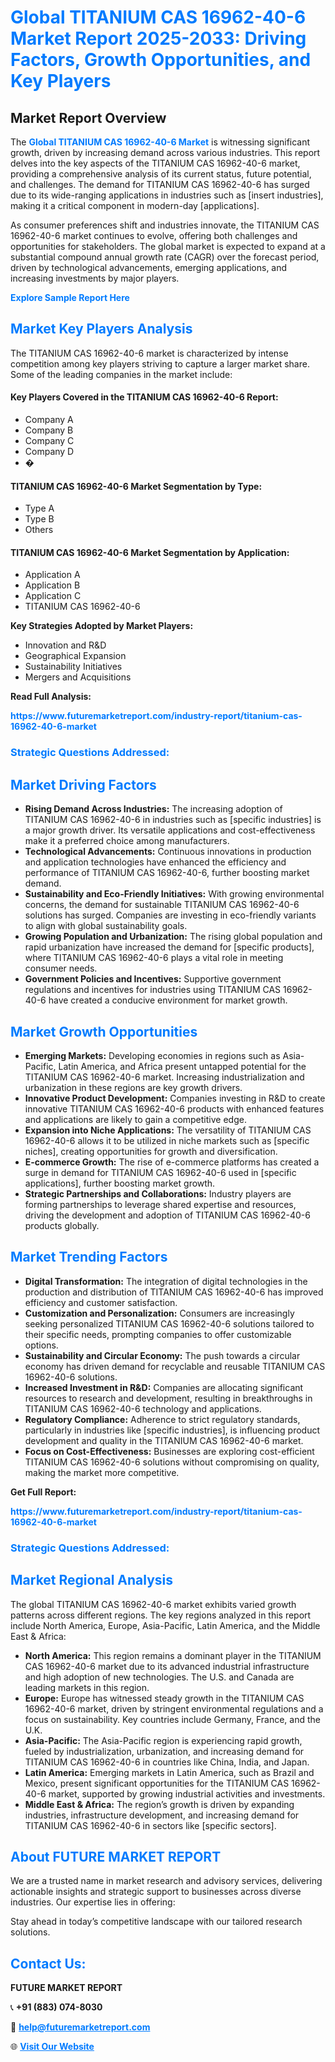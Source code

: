 <h1 style="color: #007BFF;">Global TITANIUM CAS 16962-40-6 Market Report 2025-2033: Driving Factors, Growth Opportunities, and Key Players</h1>

<section id="overview">
<h2>Market Report Overview</h2>
<p>The <a href="https://www.futuremarketreport.com/industry-report/titanium-cas-16962-40-6-market" style="color: #007BFF; text-decoration: none;"><strong>Global TITANIUM CAS 16962-40-6 Market</strong></a> is witnessing significant growth, driven by increasing demand across various industries. This report delves into the key aspects of the TITANIUM CAS 16962-40-6 market, providing a comprehensive analysis of its current status, future potential, and challenges. The demand for TITANIUM CAS 16962-40-6 has surged due to its wide-ranging applications in industries such as [insert industries], making it a critical component in modern-day [applications].</p>
<p>As consumer preferences shift and industries innovate, the TITANIUM CAS 16962-40-6 market continues to evolve, offering both challenges and opportunities for stakeholders. The global market is expected to expand at a substantial compound annual growth rate (CAGR) over the forecast period, driven by technological advancements, emerging applications, and increasing investments by major players.</p>
</section>

<section id="overview">
<p><a href="https://www.futuremarketreport.com/request-sample/reportId=120751" style="color: #007BFF; text-decoration: none;"><strong>Explore Sample Report Here</strong></a></p>
</section>

<section id="key-players">
<h2 style="color: #007BFF;">Market Key Players Analysis</h2>
<p>The TITANIUM CAS 16962-40-6 market is characterized by intense competition among key players striving to capture a larger market share. Some of the leading companies in the market include:</p>
<h4>Key Players Covered in the TITANIUM CAS 16962-40-6 Report:</h4>
<ul><li>Company A</li><li>Company B</li><li>Company C</li><li>Company D</li><li>�</li></ul>
<h4>TITANIUM CAS 16962-40-6 Market Segmentation by Type:</h4>
<ul><li>Type A</li><li>Type B</li><li>Others</li></ul>

<h4>TITANIUM CAS 16962-40-6 Market Segmentation by Application:</h4>
<ul><li>Application A</li><li>Application B</li><li>Application C</li><li>TITANIUM CAS 16962-40-6</li></ul>
<p><strong>Key Strategies Adopted by Market Players:</strong></p>
<ul>
<li>Innovation and R&D</li>
<li>Geographical Expansion</li>
<li>Sustainability Initiatives</li>
<li>Mergers and Acquisitions</li>
</ul>
</section>

<section>
<p><strong>Read Full Analysis: </strong></p><a href="https://www.futuremarketreport.com/industry-report/titanium-cas-16962-40-6-market" style="color: #007BFF; text-decoration: none;"><strong>https://www.futuremarketreport.com/industry-report/titanium-cas-16962-40-6-market</strong></a>
<h3 style="color: #007BFF;">Strategic Questions Addressed:</h3>
</section>

<section id="driving-factors">
<h2 style="color: #007BFF;">Market Driving Factors</h2>
<ul>
<li><strong>Rising Demand Across Industries:</strong> The increasing adoption of TITANIUM CAS 16962-40-6 in industries such as [specific industries] is a major growth driver. Its versatile applications and cost-effectiveness make it a preferred choice among manufacturers.</li>
<li><strong>Technological Advancements:</strong> Continuous innovations in production and application technologies have enhanced the efficiency and performance of TITANIUM CAS 16962-40-6, further boosting market demand.</li>
<li><strong>Sustainability and Eco-Friendly Initiatives:</strong> With growing environmental concerns, the demand for sustainable TITANIUM CAS 16962-40-6 solutions has surged. Companies are investing in eco-friendly variants to align with global sustainability goals.</li>
<li><strong>Growing Population and Urbanization:</strong> The rising global population and rapid urbanization have increased the demand for [specific products], where TITANIUM CAS 16962-40-6 plays a vital role in meeting consumer needs.</li>
<li><strong>Government Policies and Incentives:</strong> Supportive government regulations and incentives for industries using TITANIUM CAS 16962-40-6 have created a conducive environment for market growth.</li>
</ul>
</section>

<section id="growth-opportunities">
<h2 style="color: #007BFF;">Market Growth Opportunities</h2>
<ul>
<li><strong>Emerging Markets:</strong> Developing economies in regions such as Asia-Pacific, Latin America, and Africa present untapped potential for the TITANIUM CAS 16962-40-6 market. Increasing industrialization and urbanization in these regions are key growth drivers.</li>
<li><strong>Innovative Product Development:</strong> Companies investing in R&D to create innovative TITANIUM CAS 16962-40-6 products with enhanced features and applications are likely to gain a competitive edge.</li>
<li><strong>Expansion into Niche Applications:</strong> The versatility of TITANIUM CAS 16962-40-6 allows it to be utilized in niche markets such as [specific niches], creating opportunities for growth and diversification.</li>
<li><strong>E-commerce Growth:</strong> The rise of e-commerce platforms has created a surge in demand for TITANIUM CAS 16962-40-6 used in [specific applications], further boosting market growth.</li>
<li><strong>Strategic Partnerships and Collaborations:</strong> Industry players are forming partnerships to leverage shared expertise and resources, driving the development and adoption of TITANIUM CAS 16962-40-6 products globally.</li>
</ul>
</section>

<section id="trending-factors">
<h2 style="color: #007BFF;">Market Trending Factors</h2>
<ul>
<li><strong>Digital Transformation:</strong> The integration of digital technologies in the production and distribution of TITANIUM CAS 16962-40-6 has improved efficiency and customer satisfaction.</li>
<li><strong>Customization and Personalization:</strong> Consumers are increasingly seeking personalized TITANIUM CAS 16962-40-6 solutions tailored to their specific needs, prompting companies to offer customizable options.</li>
<li><strong>Sustainability and Circular Economy:</strong> The push towards a circular economy has driven demand for recyclable and reusable TITANIUM CAS 16962-40-6 solutions.</li>
<li><strong>Increased Investment in R&D:</strong> Companies are allocating significant resources to research and development, resulting in breakthroughs in TITANIUM CAS 16962-40-6 technology and applications.</li>
<li><strong>Regulatory Compliance:</strong> Adherence to strict regulatory standards, particularly in industries like [specific industries], is influencing product development and quality in the TITANIUM CAS 16962-40-6 market.</li>
<li><strong>Focus on Cost-Effectiveness:</strong> Businesses are exploring cost-efficient TITANIUM CAS 16962-40-6 solutions without compromising on quality, making the market more competitive.</li>
</ul>
</section>

<section>
<p><strong>Get Full Report: </strong></p><a href="https://www.futuremarketreport.com/industry-report/titanium-cas-16962-40-6-market" style="color: #007BFF; text-decoration: none;"><strong>https://www.futuremarketreport.com/industry-report/titanium-cas-16962-40-6-market</strong></a>
<h3 style="color: #007BFF;">Strategic Questions Addressed:</h3>
</section>


<section id="regional-analysis">
<h2 style="color: #007BFF;">Market Regional Analysis</h2>
<p>The global TITANIUM CAS 16962-40-6 market exhibits varied growth patterns across different regions. The key regions analyzed in this report include North America, Europe, Asia-Pacific, Latin America, and the Middle East & Africa:</p>
<ul>
<li><strong>North America:</strong> This region remains a dominant player in the TITANIUM CAS 16962-40-6 market due to its advanced industrial infrastructure and high adoption of new technologies. The U.S. and Canada are leading markets in this region.</li>
<li><strong>Europe:</strong> Europe has witnessed steady growth in the TITANIUM CAS 16962-40-6 market, driven by stringent environmental regulations and a focus on sustainability. Key countries include Germany, France, and the U.K.</li>
<li><strong>Asia-Pacific:</strong> The Asia-Pacific region is experiencing rapid growth, fueled by industrialization, urbanization, and increasing demand for TITANIUM CAS 16962-40-6 in countries like China, India, and Japan.</li>
<li><strong>Latin America:</strong> Emerging markets in Latin America, such as Brazil and Mexico, present significant opportunities for the TITANIUM CAS 16962-40-6 market, supported by growing industrial activities and investments.</li>
<li><strong>Middle East & Africa:</strong> The region’s growth is driven by expanding industries, infrastructure development, and increasing demand for TITANIUM CAS 16962-40-6 in sectors like [specific sectors].</li>
</ul>
</section>

<footer>
<h2 style="color: #007BFF;">About FUTURE MARKET REPORT</h2>
<p>We are a trusted name in market research and advisory services, delivering actionable insights and strategic support to businesses across diverse industries. Our expertise lies in offering:</p>

<p>Stay ahead in today’s competitive landscape with our tailored research solutions.</p>

<h2 style="color: #007BFF;">Contact Us:</h2>
<p><strong>FUTURE MARKET REPORT</strong></p>
<p>📞 <strong>+91 (883) 074-8030</strong></p>
<p>📧 <strong><a href="mailto:help@futuremarketreport.com" style="color: #007BFF;">help@futuremarketreport.com</a></strong></p>
<p>🌐 <strong><a href="https://www.futuremarketreport.com/" style="color: #007BFF;">Visit Our Website</a></strong></p>
</footer>